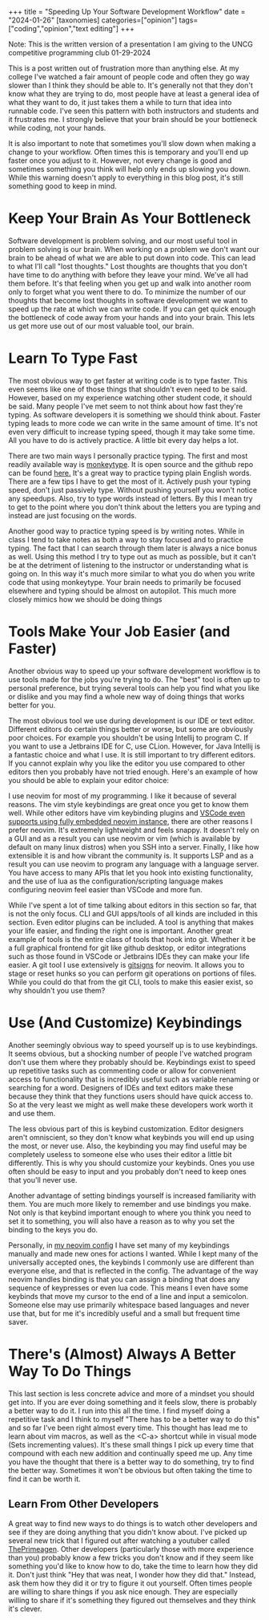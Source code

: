 +++
title = "Speeding Up Your Software Development Workflow"
date = "2024-01-26"
[taxonomies]
categories=["opinion"]
tags=["coding","opinion","text editing"]
+++

Note: This is the written version of a presentation I am giving to the UNCG competitive programming club 01-29-2024

This is a post written out of frustration more than anything else. At my college I've watched a fair amount of people code and often they go way slower than I think they should be able to. It's generally not that they don't know what they are trying to do, most people have at least a general idea of what they want to do, it just takes them a while to turn that idea into runnable code. I've seen this pattern with both instructors and students and it frustrates me. I strongly believe that your brain should be your bottleneck while coding, not your hands.

It is also important to note that sometimes you'll slow down when making a change to your workflow. Often times this is temporary and you'll end up faster once you adjust to it. However, not every change is good and sometimes something you think will help only ends up slowing you down. While this warning doesn't apply to everything in this blog post, it's still something good to keep in mind.

# Keep Your Brain As Your Bottleneck

Software development is problem solving, and our most useful tool in problem solving is our brain. When working on a problem we don't want our brain to be ahead of what we are able to put down into code. This can lead to what I'll call "lost thoughts." Lost thoughts are thoughts that you don't have time to do anything with before they leave your mind. We've all had them before. It's that feeling when you get up and walk into another room only to forget what you went there to do. To minimize the number of our thoughts that become lost thoughts in software development we want to speed up the rate at which we can write code. If you can get quick enough the bottleneck of code away from your hands and into your brain. This lets us get more use out of our most valuable tool, our brain.

# Learn To Type Fast

The most obvious way to get faster at writing code is to type faster. This even seems like one of those things that shouldn't even need to be said. However, based on my experience watching other student code, it should be said. Many people I've met seem to not think about how fast they're typing. As software developers it is something we should think about. Faster typing leads to more code we can write in the same amount of time. It's not even very difficult to increase typing speed, though it may take some time. All you have to do is actively practice. A little bit every day helps a lot.

There are two main ways I personally practice typing. The first and most readily available way is [monkeytype](https://monkeytype.com/). It is open source and the github repo can be found [here.](https://github.com/Instagram/MonkeyType) It's a great way to practice typing plain English words. There are a few tips I have to get the most of it. Actively push your typing speed, don't just passively type. Without pushing yourself you won't notice any speedups. Also, try to type words instead of letters. By this I mean try to get to the point where you don't think about the letters you are typing and instead are just focusing on the words.

Another good way to practice typing speed is by writing notes. While in class I tend to take notes as both a way to stay focused and to practice typing. The fact that I can search through them later is always a nice bonus as well. Using this method I try to type out as much as possible, but it can't be at the detriment of listening to the instructor or understanding what is going on. In this way it's much more similar to what you do when you write code that using monkeytype. Your brain needs to primarily be focused elsewhere and typing should be almost on autopilot. This much more closely mimics how we should be doing things

# Tools Make Your Job Easier (and Faster)

Another obvious way to speed up your software development workflow is to use tools made for the jobs you're trying to do. The "best" tool is often up to personal preference, but trying several tools can help you find what you like or dislike and you may find a whole new way of doing things that works better for you.

The most obvious tool we use during development is our IDE or text editor. Different editors do certain things better or worse, but some are obviously poor choices. For example you shouldn't be using Intellij to program C. If you want to use a Jetbrains IDE for C, use CLion. However, for Java Intellij is a fantastic choice and what I use. It is still important to try different editors. If you cannot explain why you like the editor you use compared to other editors then you probably have not tried enough. Here's an example of how you should be able to explain your editor choice:

I use neovim for most of my programming. I like it because of several reasons. The vim style keybindings are great once you get to know them well. While other editors have vim keybinding plugins and [VSCode even supports using fully embedded neovim instance](https://github.com/vscode-neovim/vscode-neovim), there are other reasons I prefer neovim. It's extremely lightweight and feels snappy. It doesn't rely on a GUI and as a result you can use neovim or vim (which is available by default on many linux distros) when you SSH into a server. Finally, I like how extensible it is and how vibrant the community is. It supports LSP and as a result you can use neovim to program any language with a language server. You have access to many APIs that let you hook into existing functionality, and the use of lua as the configuration/scripting language makes configuring neovim feel easier than VSCode and more fun.

While I've spent a lot of time talking about editors in this section so far, that is not the only focus. CLI and GUI apps/tools of all kinds are included in this section. Even editor plugins can be included. A tool is anything that makes your life easier, and finding the right one is important. Another great example of tools is the entire class of tools that hook into git. Whether it be a full graphical frontend for git like github desktop, or editor integrations such as those found in VSCode or Jetbrains IDEs they can make your life easier. A git tool I use extensively is [gitsigns](https://github.com/lewis6991/gitsigns.nvim) for neovim. It allows you to stage or reset hunks so you can perform git operations on portions of files. While you could do that from the git CLI, tools to make this easier exist, so why shouldn't you use them?

# Use (And Customize) Keybindings

Another seemingly obvious way to speed yourself up is to use keybindings. It seems obvious, but a shocking number of people I've watched program don't use them where they probably should be. Keybindings exist to speed up repetitive tasks such as commenting code or allow for convenient access to functionality that is incredibly useful such as variable renaming or searching for a word. Designers of IDEs and text editors make these because they think that they functions users should have quick access to. So at the very least we might as well make these developers work worth it and use them.

The less obvious part of this is keybind customization. Editor designers aren't omniscient, so they don't know what keybinds you will end up using the most, or never use. Also, the keybinding you may find useful may be completely useless to someone else who uses their editor a little bit differently. This is why you should customize your keybinds. Ones you use often should be easy to input and you probably don't need to keep ones that you'll never use.

Another advantage of setting bindings yourself is increased familiarity with them. You are much more likely to remember and use bindings you make. Not only is that keybind important enough to where you think you need to set it to something, you will also have a reason as to why you set the binding to the keys you do.

Personally, in [my neovim config](https://github.com/lcroberts/nvim-config) I have set many of my keybindings manually and made new ones for actions I wanted. While I kept many of the universally accepted ones, the keybinds I commonly use are different than everyone else, and that is reflected in the config. The advantage of the way neovim handles binding is that you can assign a binding that does any sequence of keypresses or even lua code. This means I even have some keybinds that move my cursor to the end of a line and input a semicolon. Someone else may use primarily whitespace based languages and never use that, but for me it's incredibly useful and a small but frequent time saver.

# There's (Almost) Always A Better Way To Do Things

This last section is less concrete advice and more of a mindset you should get into. If you are ever doing something and it feels slow, there is probably a better way to do it. I run into this all the time. I find myself doing a repetitive task and I think to myself "There has to be a better way to do this" and so far I've been right almost every time. This thought has lead me to learn about vim macros, as well as the \<C-a> shortcut while in visual mode (Sets incrementing values). It's these small things I pick up every time that compound with each new addition and continually speed me up. Any time you have the thought that there is a better way to do something, try to find the better way. Sometimes it won't be obvious but often taking the time to find it can be worth it.

## Learn From Other Developers

A great way to find new ways to do things is to watch other developers and see if they are doing anything that you didn't know about. I've picked up several new trick that I figured out after watching a youtuber called [ThePrimeagen](https://www.youtube.com/c/theprimeagen). Other developers (particularly those with more experience than you) probably know a few tricks you don't know and if they seem like something you'd like to know how to do, take the time to learn how they did it. Don't just think "Hey that was neat, I wonder how they did that." Instead, ask them how they did it or try to figure it out yourself. Often times people are willing to share things if you ask nice enough. They are especially willing to share if it's something they figured out themselves and they think it's clever.

